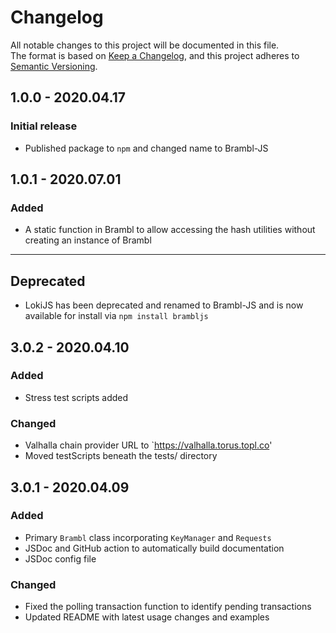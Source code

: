 # Changelog
All notable changes to this project will be documented in this file.<br/>
The format is based on [Keep a Changelog](https://keepachangelog.com/en/1.0.0/), and this project adheres to [Semantic Versioning](https://semver.org/spec/v2.0.0.html).<br/>
## 1.0.0 - 2020.04.17
### Initial release
* Published package to `npm` and changed name to Brambl-JS

## 1.0.1 - 2020.07.01
### Added
* A static function in Brambl to allow accessing the hash utilities without creating an instance of Brambl

---
## Deprecated
* LokiJS has been deprecated and renamed to Brambl-JS and is now available for install via `npm install brambljs`
## 3.0.2 - 2020.04.10
### Added
* Stress test scripts added
### Changed
* Valhalla chain provider URL to `https://valhalla.torus.topl.co'
* Moved testScripts beneath the tests/ directory
## 3.0.1 - 2020.04.09
### Added
* Primary `Brambl` class incorporating `KeyManager` and `Requests`
* JSDoc and GitHub action to automatically build documentation
* JSDoc config file
### Changed
* Fixed the polling transaction function to identify pending transactions
* Updated README with latest usage changes and examples